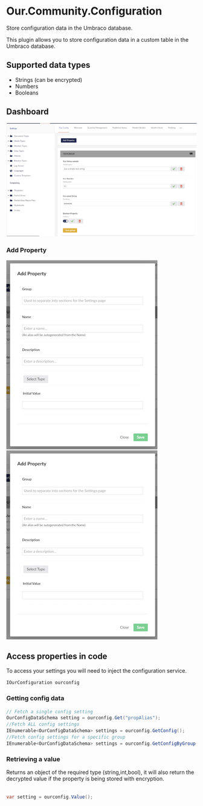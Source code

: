 # Our.Community.Configuration
Store configuration data in the Umbraco database.

This plugin allows you to store configuration data in a custom table in the Umbraco database. 

## Supported data types
- Strings (can be encrypted)
- Numbers
- Booleans

## Dashboard
![Settings Dashboard](https://raw.githubusercontent.com/huwred/Our.Community.Configuration/main/Documentation/images/dashboard.png)

### Add Property
![Add Property](https://raw.githubusercontent.com/huwred/Our.Community.Configuration/main/Documentation/images/overlay.png)
<img src="/Documentation/images/overlay.png" width="400" alt="Add Property" title="Add property dialog"/>


## Access properties in code
To access your settings you will need to inject the configuration service.
```csharp
IOurConfiguration ourconfig
```

### Getting config data
```csharp
// Fetch a single config setting
OurConfigDataSchema setting = ourconfig.Get("propAlias"); 
//Fetch ALL config settings
IEnumerable<OurConfigDataSchema> settings = ourconfig.GetConfig(); 
//Fetch config settings for a specific group
IEnumerable<OurConfigDataSchema> settings = ourconfig.GetConfigByGroup("TESTGROUP") 
```

### Retrieving a value
Returns an object of the required type (string,int,bool), it will also return the decrypted value if the property is being stored with encryption.
```csharp

var setting = ourconfig.Value();

```

